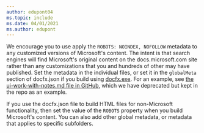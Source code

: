 ```yaml
---
author: edupont04
ms.topic: include
ms.date: 04/01/2021
ms.author: edupont
---
```

We encourage you to use apply the `ROBOTS: NOINDEX, NOFOLLOW` metadata to any customized versions of Microsoft's content. The intent is that search engines will find Microsoft's original content on the docs.microsoft.com site rather than any customizations that you and hundreds of other may have published. Set the metadata in the individual files, or set it in the `globalMeta` section of docfx.json if you build using [docfx.exe](https://dotnet.github.io/docfx/index.html). For an example, see [the ui-work-with-notes.md file in GitHub](https://github.com/MicrosoftDocs/dynamics365smb-docs/blob/live/business-central/ui-work-with-notes.md), which we have deprecated but kept in the repo as an example.  

If you use the docfx.json file to build HTML files for non-Microsoft functionality, then set the value of the `ROBOTS` property when you build Microsoft's content. You can also add other global metadata, or metadata that applies to specific subfolders.  
